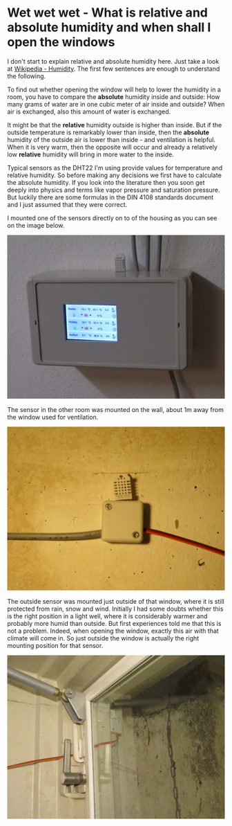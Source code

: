 # Wet wet wet - What is relative and absolute humidity and when shall I open the windows

I don't start to explain relative and absolute humidity here. Just take a look at [Wikipedia - Humidity](https://en.wikipedia.org/wiki/Humidity). The first few sentences are enough to understand the following.

To find out whether opening the window will help to lower the humidity in a room, you have to compare the **absolute** humidity inside and outside: How many grams of water are in one cubic meter of air inside and outside? When air is exchanged, also this amount of water is exchanged.

It might be that the **relative** humidity outside is higher than inside. But if the outside temperature is remarkably lower than inside, then the **absolute** humidity of the outside air is lower than inside - and ventilation is helpful. When it is very warm, then the opposite will occur and already a relatively low **relative** humidity will bring in more water to the inside.

Typical sensors as the DHT22 I'm using provide values for temperature and relative humidity. So before making any decisions we first have to calculate the absolute humidity. If you look into the literature then you soon get deeply into physics and terms like vapor pressure and saturation pressure. But luckily there are some formulas in the DIN 4108 standards document and I just assumed that they were correct.

I mounted one of the sensors directly on to of the housing as you can see on the image below. 

![Sensor on top of housing](sensor1.jpg)

The sensor in the other room was mounted on the wall, about 1m away from the window used for ventilation. 

![Sensor in other room](sensor2.jpg)

The outside sensor was mounted just outside of that window, where it is still protected from rain, snow and wind. Initially I had some doubts whether this is the right position in a light well, where it is considerably warmer and probably more humid than outside. But first experiences told me that this is not a problem. Indeed, when opening the window, exactly this air with that climate will come in. So just outside the window is actually the right mounting position for that sensor.

![Outside sensor](sensor3.jpg)
